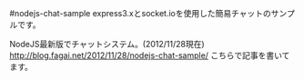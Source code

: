 #nodejs-chat-sample
express3.xとsocket.ioを使用した簡易チャットのサンプルです。

NodeJS最新版でチャットシステム。(2012/11/28現在)
http://blog.fagai.net/2012/11/28/nodejs-chat-sample/
こちらで記事を書いてます。